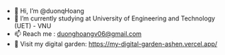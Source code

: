 - 👋 Hi, I’m @duonqHoang
- 🌱 I’m currently studying at University of Engineering and Technology (UET) - VNU
- 📫 Reach me : duonghoangv06@gmail.com
- 📝 Visit my digital garden: https://my-digital-garden-ashen.vercel.app/

